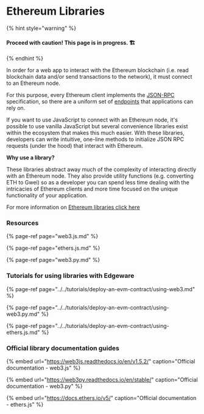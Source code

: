 # Ethereum Libraries

{% hint style="warning" %}
#### Proceed with caution! This page is in progress. 🏗 
{% endhint %}

In order for a web app to interact with the Ethereum blockchain \(i.e. read blockchain data and/or send transactions to the network\), it must connect to an Ethereum node.

For this purpose, every Ethereum client implements the [JSON-RPC](https://ethereum.org/en/developers/docs/apis/json-rpc/) specification, so there are a uniform set of [endpoints](https://ethereum.org/en/developers/docs/apis/json-rpc/endpoints/) that applications can rely on.

If you want to use JavaScript to connect with an Ethereum node, it's possible to use vanilla JavaScript but several convenience libraries exist within the ecosystem that makes this much easier. With these libraries, developers can write intuitive, one-line methods to initialize JSON RPC requests \(under the hood\) that interact with Ethereum.

**Why use a library?**

These libraries abstract away much of the complexity of interacting directly with an Ethereum node. They also provide utility functions \(e.g. converting ETH to Gwei\) so as a developer you can spend less time dealing with the intricacies of Ethereum clients and more time focused on the unique functionality of your application.

For more information on [Ethereum libraries click here](https://ethereum.org/en/developers/docs/apis/javascript/)

### Resources

{% page-ref page="web3.js.md" %}

{% page-ref page="ethers.js.md" %}

{% page-ref page="web3.py.md" %}

### Tutorials for using libraries with Edgeware

{% page-ref page="../../tutorials/deploy-an-evm-contract/using-web3.md" %}

{% page-ref page="../../tutorials/deploy-an-evm-contract/using-web3.py.md" %}

{% page-ref page="../../tutorials/deploy-an-evm-contract/using-ethers.js.md" %}

### Official library documentation guides

{% embed url="https://web3js.readthedocs.io/en/v1.5.2/" caption="Official documentation - web3.js" %}

{% embed url="https://web3py.readthedocs.io/en/stable/" caption="Official documentation - web3.py" %}

{% embed url="https://docs.ethers.io/v5/" caption="Official documentation - ethers.js" %}




